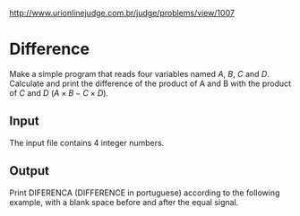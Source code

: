 http://www.urionlinejudge.com.br/judge/problems/view/1007

# Difference

Make a simple program that reads four variables named $A$, $B$, $C$ and $D$.
Calculate and print the difference of the product of A and B with the product
of $C$ and $D$ ($A \times B - C \times D$).

## Input

The input file contains 4 integer numbers.

## Output

Print DIFERENCA (DIFFERENCE in portuguese) according to the following example,
with a blank space before and after the equal signal.
